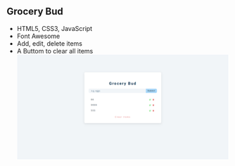 ## Grocery Bud
- HTML5, CSS3, JavaScript 
- Font Awesome
- Add, edit, delete items
- A Buttom to clear all items
![image](https://github.com/Ccj82378/GroceryBud/blob/main/GroceryBud.png)